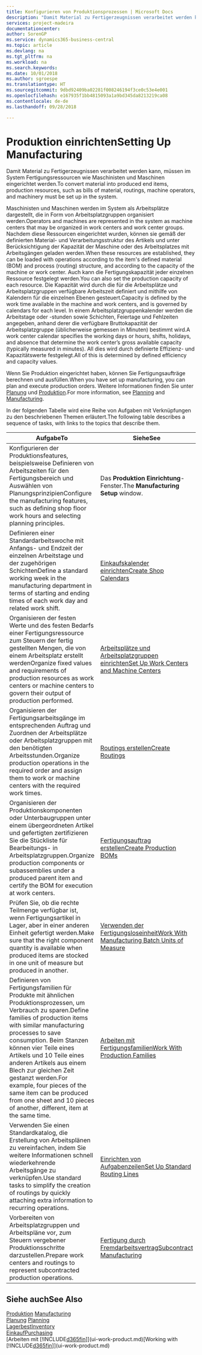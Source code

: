 ```yaml
---
title: Konfigurieren von Produktionsprozessen | Microsoft Docs
description: "Damit Material zu Fertigerzeugnissen verarbeitet werden kann, müssen im System Fertigungsressourcen wie Maschinisten und Maschinen eingerichtet werden."
services: project-madeira
documentationcenter: 
author: SorenGP
ms.service: dynamics365-business-central
ms.topic: article
ms.devlang: na
ms.tgt_pltfrm: na
ms.workload: na
ms.search.keywords: 
ms.date: 10/01/2018
ms.author: sgroespe
ms.translationtype: HT
ms.sourcegitcommit: 9dbd92409ba02281f008246194f3ce0c53e4e001
ms.openlocfilehash: e167935f1bb4815093a1a9bd345da8213219ca08
ms.contentlocale: de-de
ms.lasthandoff: 09/28/2018

---
```

# <a name="setting-up-manufacturing"></a><span data-ttu-id="63ecd-103">Produktion einrichten</span><span class="sxs-lookup"><span data-stu-id="63ecd-103">Setting Up Manufacturing</span></span>
<span data-ttu-id="63ecd-104">Damit Material zu Fertigerzeugnissen verarbeitet werden kann, müssen im System Fertigungsressourcen wie Maschinisten und Maschinen eingerichtet werden.</span><span class="sxs-lookup"><span data-stu-id="63ecd-104">To convert material into produced end items, production resources, such as bills of material, routings, machine operators, and machinery must be set up in the system.</span></span>

<span data-ttu-id="63ecd-105">Maschinisten und Maschinen werden im System als Arbeitsplätze dargestellt, die in Form von Arbeitsplatzgruppen organisiert werden.</span><span class="sxs-lookup"><span data-stu-id="63ecd-105">Operators and machines are represented in the system as machine centers that may be organized in work centers and work center groups.</span></span> <span data-ttu-id="63ecd-106">Nachdem diese Ressourcen eingerichtet wurden, können sie gemäß der definierten  Material- und Verarbeitungsstruktur des Artikels und unter Berücksichtigung der Kapazität der Maschine oder des Arbeitsplatzes mit Arbeitsgängen geladen werden.</span><span class="sxs-lookup"><span data-stu-id="63ecd-106">When these resources are established, they can be loaded with operations according to the item's defined material (BOM) and process (routing) structure, and according to the capacity of the machine or work center.</span></span> <span data-ttu-id="63ecd-107">Auch kann die Fertigungskapazität jeder einzelnen Ressource festgelegt werden.</span><span class="sxs-lookup"><span data-stu-id="63ecd-107">You can also set the production capacity of each resource.</span></span> <span data-ttu-id="63ecd-108">Die Kapazität wird durch die für die Arbeitsplätze und Arbeitsplatzgruppen verfügbare Arbeitszeit definiert und mithilfe von Kalendern für die einzelnen Ebenen gesteuert.</span><span class="sxs-lookup"><span data-stu-id="63ecd-108">Capacity is defined by the work time available in the machine and work centers, and is governed by calendars for each level.</span></span> <span data-ttu-id="63ecd-109">In einem Arbeitsplatzgruppenkalender werden die Arbeitstage oder -stunden sowie Schichten, Feiertage und Fehlzeiten angegeben, anhand derer die verfügbare Bruttokapazität der Arbeitsplatzgruppe (üblicherweise gemessen in Minuten) bestimmt wird.</span><span class="sxs-lookup"><span data-stu-id="63ecd-109">A work center calendar specifies the working days or hours, shifts, holidays, and absence that determine the work center’s gross available capacity (typically measured in minutes).</span></span> <span data-ttu-id="63ecd-110">All dies wird durch definierte Effizienz- und Kapazitätswerte festgelegt.</span><span class="sxs-lookup"><span data-stu-id="63ecd-110">All of this is determined by defined efficiency and capacity values.</span></span>  

<span data-ttu-id="63ecd-111">Wenn Sie Produktion eingerichtet haben, können Sie Fertigungsaufträge berechnen und ausfüllen.</span><span class="sxs-lookup"><span data-stu-id="63ecd-111">When you have set up manufacturing, you can plan and execute production orders.</span></span> <span data-ttu-id="63ecd-112">Weitere Informationen finden Sie unter [Planung](production-planning.md) und [Produktion](production-manage-manufacturing.md).</span><span class="sxs-lookup"><span data-stu-id="63ecd-112">For more information, see [Planning](production-planning.md) and [Manufacturing](production-manage-manufacturing.md).</span></span>  

 <span data-ttu-id="63ecd-113">In der folgenden Tabelle wird eine Reihe von Aufgaben mit Verknüpfungen zu den beschriebenen Themen erläutert.</span><span class="sxs-lookup"><span data-stu-id="63ecd-113">The following table describes a sequence of tasks, with links to the topics that describe them.</span></span>   

|<span data-ttu-id="63ecd-114">**Aufgabe**</span><span class="sxs-lookup"><span data-stu-id="63ecd-114">**To**</span></span>|<span data-ttu-id="63ecd-115">**Siehe**</span><span class="sxs-lookup"><span data-stu-id="63ecd-115">**See**</span></span>|  
|------------|-------------|  
|<span data-ttu-id="63ecd-116">Konfigurieren der Produktionsfeatures, beispielsweise Definieren von Arbeitszeiten für den Fertigungsbereich und Auswählen von Planungsprinzipien</span><span class="sxs-lookup"><span data-stu-id="63ecd-116">Configure the manufacturing features, such as defining shop floor work hours and selecting planning principles.</span></span>|<span data-ttu-id="63ecd-117">Das **Produktion Einrichtung**-Fenster.</span><span class="sxs-lookup"><span data-stu-id="63ecd-117">The **Manufacturing Setup** window.</span></span>|  
|<span data-ttu-id="63ecd-118">Definieren einer Standardarbeitswoche mit Anfangs- und Endzeit der einzelnen Arbeitstage und der zugehörigen Schichten</span><span class="sxs-lookup"><span data-stu-id="63ecd-118">Define a standard working week in the manufacturing department in terms of starting and ending times of each work day and related work shift.</span></span>|[<span data-ttu-id="63ecd-119">Einkaufskalender einrichten</span><span class="sxs-lookup"><span data-stu-id="63ecd-119">Create Shop Calendars</span></span>](production-how-to-create-work-center-calendars.md)|  
|<span data-ttu-id="63ecd-120">Organisieren der festen Werte und des festen Bedarfs einer Fertigungsressource zum Steuern der fertig gestellten Mengen, die von einem Arbeitsplatz erstellt werden</span><span class="sxs-lookup"><span data-stu-id="63ecd-120">Organize fixed values and requirements of production resources as work centers or machine centers to govern their output of production performed.</span></span>|[<span data-ttu-id="63ecd-121">Arbeitsplätze und Arbeitsplatzgruppen einrichten</span><span class="sxs-lookup"><span data-stu-id="63ecd-121">Set Up Work Centers and Machine Centers</span></span>](production-how-to-set-up-work-and-machine-centers.md)|
|<span data-ttu-id="63ecd-122">Organisieren der Fertigungsarbeitsgänge im entsprechenden Auftrag und Zuordnen der Arbeitsplätze oder Arbeitsplatzgruppen mit den benötigten Arbeitsstunden.</span><span class="sxs-lookup"><span data-stu-id="63ecd-122">Organize production operations in the required order and assign them to work or machine centers with the required work times.</span></span>|[<span data-ttu-id="63ecd-123">Routings erstellen</span><span class="sxs-lookup"><span data-stu-id="63ecd-123">Create Routings</span></span>](production-how-to-create-routings.md)|
|<span data-ttu-id="63ecd-124">Organisieren der Produktionskomponenten oder Unterbaugruppen unter einem übergeordneten Artikel und gefertigten zertifizieren Sie die Stückliste für Bearbeitungs- in Arbeitsplatzgruppen.</span><span class="sxs-lookup"><span data-stu-id="63ecd-124">Organize production components or subassemblies under a produced parent item and certify the BOM for execution at work centers.</span></span>|[<span data-ttu-id="63ecd-125">Fertigungsauftrag erstellen</span><span class="sxs-lookup"><span data-stu-id="63ecd-125">Create Production BOMs</span></span>](production-how-to-create-production-boms.md)|
|<span data-ttu-id="63ecd-126">Prüfen Sie, ob die rechte Teilmenge verfügbar ist, wenn Fertigungsartikel in Lager, aber in einer anderen Einheit gefertigt werden.</span><span class="sxs-lookup"><span data-stu-id="63ecd-126">Make sure that the right component quantity is available when produced items are stocked in one unit of measure but produced in another.</span></span>|[<span data-ttu-id="63ecd-127">Verwenden der Fertigungsloseinheit</span><span class="sxs-lookup"><span data-stu-id="63ecd-127">Work With Manufacturing Batch Units of Measure</span></span>](production-how-to-use-the-manufacturing-batch-unit-of-measure.md)|  
|<span data-ttu-id="63ecd-128">Definieren von Fertigungsfamilien für Produkte mit ähnlichen Produktionsprozessen, um Verbrauch zu sparen.</span><span class="sxs-lookup"><span data-stu-id="63ecd-128">Define families of production items with similar manufacturing processes to save consumption.</span></span> <span data-ttu-id="63ecd-129">Beim Stanzen können vier Teile eines Artikels und 10 Teile eines anderen Artikels aus einem Blech zur gleichen Zeit gestanzt werden.</span><span class="sxs-lookup"><span data-stu-id="63ecd-129">For example, four pieces of the same item can be produced from one sheet and 10 pieces of another, different, item at the same time.</span></span>|[<span data-ttu-id="63ecd-130">Arbeiten mit Fertigungsfamilien</span><span class="sxs-lookup"><span data-stu-id="63ecd-130">Work With Production Families</span></span>](production-how-work-family.md)|
|<span data-ttu-id="63ecd-131">Verwenden Sie einen Standardkatalog, die Erstellung von Arbeitsplänen zu vereinfachen, indem Sie weitere Informationen schnell wiederkehrende Arbeitsgänge zu verknüpfen.</span><span class="sxs-lookup"><span data-stu-id="63ecd-131">Use standard tasks to simplify the creation of routings by quickly attaching extra information to recurring operations.</span></span>|[<span data-ttu-id="63ecd-132">Einrichten von Aufgabenzeilen</span><span class="sxs-lookup"><span data-stu-id="63ecd-132">Set Up Standard Routing Lines</span></span>](production-how-set-up-standard-routing-lines.md)|  
|<span data-ttu-id="63ecd-133">Vorbereiten von Arbeitsplatzgruppen und Arbeitspläne vor, zum Steuern vergebener Produktionsschritte darzustellen.</span><span class="sxs-lookup"><span data-stu-id="63ecd-133">Prepare work centers and routings to represent subcontracted production operations.</span></span>|[<span data-ttu-id="63ecd-134">Fertigung durch Fremdarbeitsvertrag</span><span class="sxs-lookup"><span data-stu-id="63ecd-134">Subcontract Manufacturing</span></span>](production-how-to-subcontract-manufacturing.md)|  

## <a name="see-also"></a><span data-ttu-id="63ecd-135">Siehe auch</span><span class="sxs-lookup"><span data-stu-id="63ecd-135">See Also</span></span>
<span data-ttu-id="63ecd-136">[Produktion](production-manage-manufacturing.md)  </span><span class="sxs-lookup"><span data-stu-id="63ecd-136">[Manufacturing](production-manage-manufacturing.md)  </span></span>  
<span data-ttu-id="63ecd-137">[Planung](production-planning.md) </span><span class="sxs-lookup"><span data-stu-id="63ecd-137">[Planning](production-planning.md) </span></span>  
[<span data-ttu-id="63ecd-138">Lagerbest</span><span class="sxs-lookup"><span data-stu-id="63ecd-138">Inventory</span></span>](inventory-manage-inventory.md)  
[<span data-ttu-id="63ecd-139">Einkauf</span><span class="sxs-lookup"><span data-stu-id="63ecd-139">Purchasing</span></span>](purchasing-manage-purchasing.md)  
<span data-ttu-id="63ecd-140">[Arbeiten mit [!INCLUDE[d365fin](includes/d365fin_md.md)]](ui-work-product.md)</span><span class="sxs-lookup"><span data-stu-id="63ecd-140">[Working with [!INCLUDE[d365fin](includes/d365fin_md.md)]](ui-work-product.md)</span></span>

